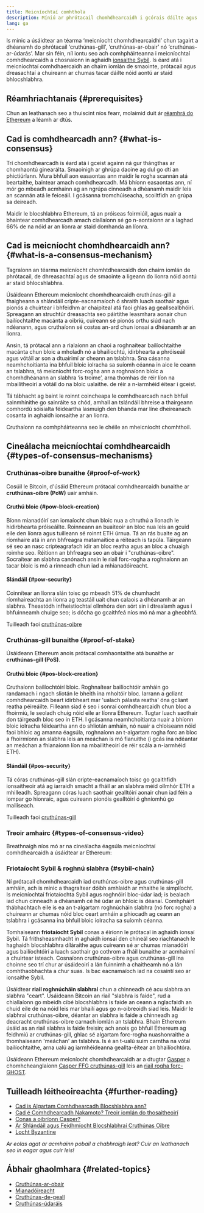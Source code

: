 ```yaml
---
title: Meicníochtaí comhthola
description: Míniú ar phrótacail chomhdhearcaidh i gcórais dáilte agus an ról a imríonn siad in Ethereum.
lang: ga
---
```


Is minic a úsáidtear an téarma ‘meicníocht chomhdhearcaidhl’ chun tagairt a dhéanamh do phrótacail ‘cruthúnas-gill’, ‘cruthúnas-ar-obair’ nó ‘cruthúnas-ar-údarás’. Mar sin féin, níl iontu seo ach comhpháirteanna i meicníochtaí comhdhearcaidh a chosnaíonn in aghaidh [ionsaithe Sybil](/glossary/#sybil-attack). Is éard atá i meicníochtaí comhdhaercaidh an chairn iomlán de smaointe, prótacail agus dreasachtaí a chuireann ar chumas tacar dáilte nóid aontú ar staid bhlocshlabhra.

## Réamhriachtanais {#prerequisites}

Chun an leathanach seo a thuiscint níos fearr, molaimid duit ár [réamhrá do Ethereum](/developers/docs/intro-to-ethereum/) a léamh ar dtús.

## Cad is comhdhearcadh ann? {#what-is-consensus}

Trí chomhdhearcadh is éard atá i gceist againn ná gur thángthas ar chomhaontú ginearálta. Smaoinigh ar ghrúpa daoine ag dul go dtí an phictiúrlann. Mura bhfuil aon easaontas ann maidir le rogha scannán atá beartaithe, baintear amach comhdhearcadh. Má bhíonn easaontas ann, ní mór go mbeadh acmhainn ag an ngrúpa cinneadh a dhéanamh maidir leis an scannán atá le feiceáil. I gcásanna tromchúiseacha, scoiltfidh an grúpa sa deireadh.

Maidir le blocshlabhra Ethereum, tá an próiseas foirmiúil, agus nuair a bhaintear comhdhearcadh amach ciallaíonn sé go n-aontaíonn ar a laghad 66% de na nóid ar an líonra ar staid domhanda an líonra.

## Cad is meicníocht chomhdhearcaidh ann? {#what-is-a-consensus-mechanism}

Tagraíonn an téarma meicníocht chomhtdhearcaidh don chairn iomlán de phrótacail, de dhreasachtaí agus de smaointe a ligeann do líonra nóid aontú ar staid bhlocshlabhra.

Úsáideann Ethereum meicníocht chomhdhearcaidh cruthúnas-gill a fhaigheann a shlándáil cripte-eacnamaíoch ó shraith luach saothair agus pionós a chuirtear i bhfeidhm ar chaipiteal atá faoi ghlas ag geallsealbhóirí. Spreagann an struchtúr dreasachta seo páirtithe leasmhara aonair chun bailíochtaithe macánta a oibriú, cuireann sé pionós orthu siúd nach ndéanann, agus cruthaíonn sé costas an-ard chun ionsaí a dhéanamh ar an líonra.

Ansin, tá prótacal ann a rialaíonn an chaoi a roghnaítear bailíochtaithe macánta chun bloic a mholadh nó a bhailíochtú, idirbhearta a phróiseáil agus vótáil ar son a dtuairimí ar cheann an tslabhra. Sna cásanna neamhchoitianta ina bhfuil bloic iolracha sa suíomh céanna in aice le ceann an tslabhra, tá meicníocht forc-rogha ann a roghnaíonn bloic a chomhdhéanann an slabhra ‘is troime’, arna thomhas de réir líon na mbailitheoirí a vótáil do na bloic ualaithe. de réir a n-iarmhéid éitear i gceist.

Tá tábhacht ag baint le roinnt coincheapa le comhdhearcadh nach bhfuil sainmhínithe go sainráite sa chód, amhail an tslándáil bhreise a thairgeann comhordú sóisialta féideartha lasmuigh den bhanda mar líne dheireanach cosanta in aghaidh ionsaithe ar an líonra.

Cruthaíonn na comhpháirteanna seo le chéile an mheicníocht chomhthoil.

## Cineálacha meicníochtaí comhdhearcaidh {#types-of-consensus-mechanisms}

### Cruthúnas-oibre bunaithe {#proof-of-work}

Cosúil le Bitcoin, d'úsáid Ethereum prótacal comhdhearcaidh bunaithe ar **cruthúnas-oibre (PoW)** uair amháin.

#### Cruthú bloic {#pow-block-creation}

Bíonn mianadóirí san iomaíocht chun bloic nua a chruthú a líonadh le hidirbhearta próiseáilte. Roinneann an buaiteoir an bloc nua leis an gcuid eile den líonra agus tuilleann sé roinnt ETH úrnua. Tá an rás buaite ag an ríomhaire atá in ann bhfreagra matamaitice a réiteach is tapúla. Táirgeann sé seo an nasc cripteagrafach idir an bloc reatha agus an bloc a chuaigh roimhe seo. Réitíonn an bhfreagra seo an obair i "cruthúnas-oibre". Socraítear an slabhra canónach ansin le riail forc-rogha a roghnaíonn an tacar bloic is mó a rinneadh chun iad a mhianadóireacht.

#### Slándáil {#pow-security}

Coinnítear an líonra slán toisc go mbeadh 51% de chumhacht ríomhaireachta an líonra ag teastáil uait chun calaois a dhéanamh ar an slabhra. Theastódh infheistíochtaí ollmhóra den sórt sin i dtrealamh agus i bhfuinneamh chuige seo; is dócha go gcaithfeá níos mó ná mar a gheobhfá.

Tuilleadh faoi [cruthúnas-oibre](/developers/docs/consensus-mechanisms/pow/)

### Cruthúnas-gill bunaithe {#proof-of-stake}

Úsáideann Ethereum anois prótacal comhaontaithe atá bunaithe ar **cruthúnas-gill (PoS)**.

#### Cruthú bloic {#pos-block-creation}

Cruthaíonn bailíochtóirí bloic. Roghnaítear bailíochtóir amháin go randamach i ngach sliotán le bheith ina mholtóir bloc. Iarrann a gcliant comhdhearcaidh beart idirbheart mar 'ualach pálasta reatha' óna gcliant reatha péireáilte. Filleann siad é seo i sonraí comhdhearcaidh chun bloc a fhoirmiú, le seoladh chuig nóid eile ar líonra Ethereum. Tugtar luach saothair don táirgeadh bloc seo in ETH. I gcásanna neamhchoitianta nuair a bhíonn bloic iolracha féideartha ann do shliotán amháin, nó nuair a chloiseann nóid faoi bhloic ag amanna éagsúla, roghnaíonn an t-algartam rogha forc an bloc a fhoirmíonn an slabhra leis an meáchan is mó fianuithe (i gcás ina ndéantar an meáchan a fhianaíonn líon na mbailitheoirí de réir scála a n-iarmhéid ETH).

#### Slándáil {#pos-security}

Tá córas cruthúnas-gill slán cripte-eacnamaíoch toisc go gcaithfidh ionsaitheoir atá ag iarraidh smacht a fháil ar an slabhra méid ollmhór ETH a mhilleadh. Spreagann córas luach saothair gealltóirí aonair chun iad féin a iompar go hionraic, agus cuireann pionóis gealltóirí ó ghníomhú go mailíseach.

Tuilleadh faoi [cruthúnas-gill](/developers/docs/consensus-mechanisms/pos/)

### Treoir amhairc {#types-of-consensus-video}

Breathnaigh níos mó ar na cineálacha éagsúla meicníochtaí comhdhearcaidh a úsáidtear ar Ethereum:

<YouTube id="ojxfbN78WFQ" />

### Friotaíocht Sybil & roghnú slabhra {#sybil-chain}

Ní prótacail chomhdhearcaidh iad cruthúnas-oibre agus cruthúnas-gill amháin, ach is minic a thagraítear dóibh amhlaidh ar mhaithe le simplíocht. Is meicníochtaí friotaíochta Sybil agus roghnóirí bloc-údar iad; is bealach iad chun cinneadh a dhéanamh cé hé údar an bhloic is déanaí. Comhpháirt thábhachtach eile is ea an t-algartam roghnúcháin slabhra (nó forc rogha) a chuireann ar chumas nóid bloc ceart amháin a phiocadh ag ceann an tslabhra i gcásanna ina bhfuil bloic iolracha sa suíomh céanna.

Tomhaiseann **friotaíocht Sybil** conas a éiríonn le prótacal in aghaidh ionsaí Sybil. Tá frithsheasmhacht in aghaidh ionsaí den chineál seo riachtanach le haghaidh blocshlabhra díláraithe agus cuireann sé ar chumas mianadóirí agus bailíochtóirí a luach saothair go cothrom a fháil bunaithe ar acmhainní a chuirtear isteach. Cosnaíonn cruthúnas-oibre agus cruthúnas-gill ina choinne seo trí chur ar úsáideoirí a lán fuinnimh a chaitheamh nó a lán comhthaobhachta a chur suas. Is bac eacnamaíoch iad na cosaintí seo ar ionsaithe Sybil.

Úsáidtear **riail roghnúcháin slabhraí** chun a chinneadh cé acu slabhra an slabhra "ceart". Úsáideann Bitcoin an riail "slabhra is faide", rud a chiallaíonn go mbeidh cibé blocshlabhra is faide an ceann a nglacfaidh an chuid eile de na nóid leis mar bhailí agus go n-oibreoidh siad leis. Maidir le slabhraí cruthúnas-oibre, déantar an slabhra is faide a chinneadh ag deacracht cruthúnas-oibre carnach iomlán an tslabhra. Bhain Ethereum úsáid as an riail slabhra is faide freisin; ach anois go bhfuil Ethereum ag feidhmiú ar cruthúnas-gill, ghlac sé algartam forc-rogha nuashonraithe a thomhaiseann 'meáchan' an tslabhra. Is é an t-ualú suim carntha na vótaí bailíochtaithe, arna ualú ag iarmhéideanna geallta-éitear an bhailíochtóra.

Úsáideann Ethereum meicníocht chomhdhearcaidh ar a dtugtar [Gasper](/developers/docs/consensus-mechanisms/pos/gasper/) a chomhcheanglaíonn [Casper FFG cruthúnas-gill](https://arxiv.org/abs/1710.09437) leis an [riail rogha forc-GHOST](https://arxiv.org/abs/2003.03052).

## Tuilleadh léitheoireachta {#further-reading}

- [Cad is Algartam Comhdhearcadh Blocshlabhra ann?](https://academy.binance.com/en/articles/what-is-a-blockchain-consensus-algorithm)
- [Cad é Comhdhearcadh Nakamoto? Treoir iomlán do thosaitheoirí](https://blockonomi.com/nakamoto-consensus/)
- [Conas a oibríonn Casper?](https://medium.com/unitychain/intro-to-casper-ffg-9ed944d98b2d)
- [Ar Shlándáil agus Feidhmíocht Blocshlabhraí Cruthúnas Oibre](https://eprint.iacr.org/2016/555.pdf)
- [Locht Byzantine](https://en.wikipedia.org/wiki/Byzantine_fault)

_Ar eolas agat ar acmhainn pobail a chabhraigh leat? Cuir an leathanach seo in eagar agus cuir leis!_

## Ábhair ghaolmhara {#related-topics}

- [Cruthúnas-ar-obair](/developers/docs/consensus-mechanisms/pow/)
- [Mianadóireacht](/developers/docs/consensus-mechanisms/pow/mining/)
- [Cruthúnas-de-geall](/developers/docs/consensus-mechanisms/pos/)
- [Cruthúnas-údaráis](/developers/docs/consensus-mechanisms/poa/)
